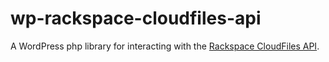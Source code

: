 # wp-rackspace-cloudfiles-api
A WordPress php library for interacting with the [Rackspace CloudFiles API](https://developer.rackspace.com/docs/cloud-files/v1/).
